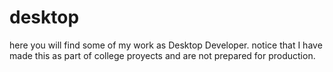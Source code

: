 # desktop
here you will find some of my work as Desktop Developer. notice that I have made this as part of college proyects and are not prepared for production.

